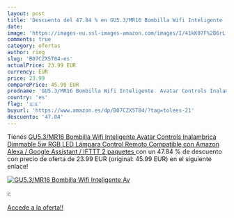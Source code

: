 ```yaml
---
layout: post
title: 'Descuento del 47.84 % en GU5.3/MR16 Bombilla Wifi Inteligente  Av'
date: 
image: 'https://images-eu.ssl-images-amazon.com/images/I/41kK07F%2B6rL._SL200_.jpg'
comments: true
category: ofertas
author: ring
slug: 'B07CZX5T84-es'
actualPrice: 23.99 EUR
currency: EUR
price: 23.99
comparePrice: 45.99 EUR
prodname: 'GU5.3/MR16 Bombilla Wifi Inteligente  Avatar Controls Inalambrica Dimmable 5w RGB LED Lámpara Control Remoto Compatible con Amazon Alexa / Google Assistant / IFTTT  2 paquetes '
country: 'es'
flag: '🇪🇸'
buyurl: 'https://www.amazon.es/dp/B07CZX5T84/?tag=tolees-21'
descuento: '47.84'
---
```


Tienes [GU5.3/MR16 Bombilla Wifi Inteligente  Avatar Controls Inalambrica Dimmable 5w RGB LED Lámpara Control Remoto Compatible con Amazon Alexa / Google Assistant / IFTTT  2 paquetes ](https://www.amazon.es/dp/B07CZX5T84/?tag=tolees-21) con un 47.84 % de descuento con precio de oferta de 23.99 EUR (original: 45.99 EUR) en el siguiente enlace!

[![GU5.3/MR16 Bombilla Wifi Inteligente  Av](https://images-eu.ssl-images-amazon.com/images/I/41kK07F%2B6rL._SL200_.jpg)](https://www.amazon.es/dp/B07CZX5T84/?tag=tolees-21)

ℹ️:


[Accede a la oferta!!](https://www.amazon.es/dp/B07CZX5T84/?tag=tolees-21)

